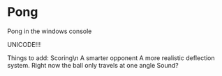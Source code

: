 # Pong
Pong in the windows console

UNICODE!!!

Things to add:
  Scoring\n
  A smarter opponent
  A more realistic deflection system. Right now the ball only travels at one angle
  Sound?
  
  
